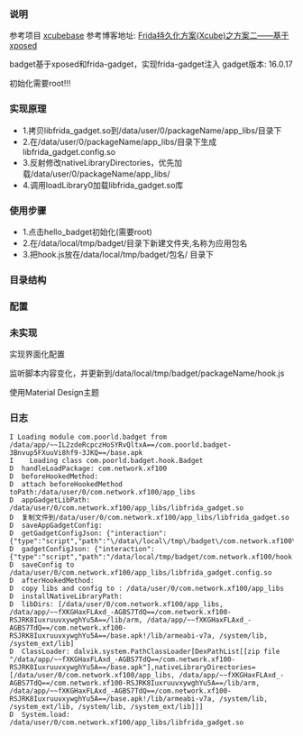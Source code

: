 ### 说明
参考项目  [xcubebase](https://github.com/svengong/xcubebase)
参考博客地址: [Frida持久化方案(Xcube)之方案二——基于xposed](https://bbs.kanxue.com/thread-266784.htm)

badget基于xposed和frida-gadget，实现frida-gadget注入
gadget版本: 16.0.17

初始化需要root!!!

### 实现原理
* 1.拷贝libfrida_gadget.so到/data/user/0/packageName/app_libs/目录下
* 2.在/data/user/0/packageName/app_libs/目录下生成libfrida_gadget.config.so
* 3.反射修改nativeLibraryDirectories，优先加载/data/user/0/packageName/app_libs/
* 4.调用loadLibrary0加载libfrida_gadget.so库

### 使用步骤
* 1.点击hello_badget初始化(需要root)
* 2.在/data/local/tmp/badget/目录下新建文件夹,名称为应用包名
* 3.把hook.js放在/data/local/tmp/badget/包名/ 目录下

### 目录结构



### 配置



### 未实现
实现界面化配置

监听脚本内容变化，并更新到/data/local/tmp/badget/packageName/hook.js

使用Material Design主题

### 日志

```log
I Loading module com.poorld.badget from /data/app/~~IL2zdeRcpczHoSYRvQltxA==/com.poorld.badget-3Bnvup5FXuuVi8hf9-3JKQ==/base.apk
I    Loading class com.poorld.badget.hook.Badget
D  handleLoadPackage: com.network.xf100
D  beforeHookedMethod:
D  attach beforeHookedMethod toPath:/data/user/0/com.network.xf100/app_libs
D  appGadgetLibPath: /data/user/0/com.network.xf100/app_libs/libfrida_gadget.so
D  复制文件到/data/user/0/com.network.xf100/app_libs/libfrida_gadget.so
D  saveAppGadgetConfig:
D  getGadgetConfigJson: {"interaction":{"type":"script","path":"\/data\/local\/tmp\/badget\/com.network.xf100\/hook.js","on_change":"reload"}}
D  gadgetConfigJson: {"interaction":{"type":"script","path":"/data/local/tmp/badget/com.network.xf100/hook.js","on_change":"reload"}}
D  saveConfig to /data/user/0/com.network.xf100/app_libs/libfrida_gadget.config.so
D  afterHookedMethod:
D  copy libs and config to : /data/user/0/com.network.xf100/app_libs
D  installNativeLibraryPath:
D  libDirs: [/data/user/0/com.network.xf100/app_libs, /data/app/~~fXKGHaxFLAxd_-AGBS7TdQ==/com.network.xf100-RSJRK8IuxruuvxywghYu5A==/lib/arm, /data/app/~~fXKGHaxFLAxd_-AGBS7TdQ==/com.network.xf100-RSJRK8IuxruuvxywghYu5A==/base.apk!/lib/armeabi-v7a, /system/lib, /system_ext/lib]
D  ClassLoader: dalvik.system.PathClassLoader[DexPathList[[zip file "/data/app/~~fXKGHaxFLAxd_-AGBS7TdQ==/com.network.xf100-RSJRK8IuxruuvxywghYu5A==/base.apk"],nativeLibraryDirectories=[/data/user/0/com.network.xf100/app_libs, /data/app/~~fXKGHaxFLAxd_-AGBS7TdQ==/com.network.xf100-RSJRK8IuxruuvxywghYu5A==/lib/arm, /data/app/~~fXKGHaxFLAxd_-AGBS7TdQ==/com.network.xf100-RSJRK8IuxruuvxywghYu5A==/base.apk!/lib/armeabi-v7a, /system/lib, /system_ext/lib, /system/lib, /system_ext/lib]]]
D  System.load: /data/user/0/com.network.xf100/app_libs/libfrida_gadget.so
```